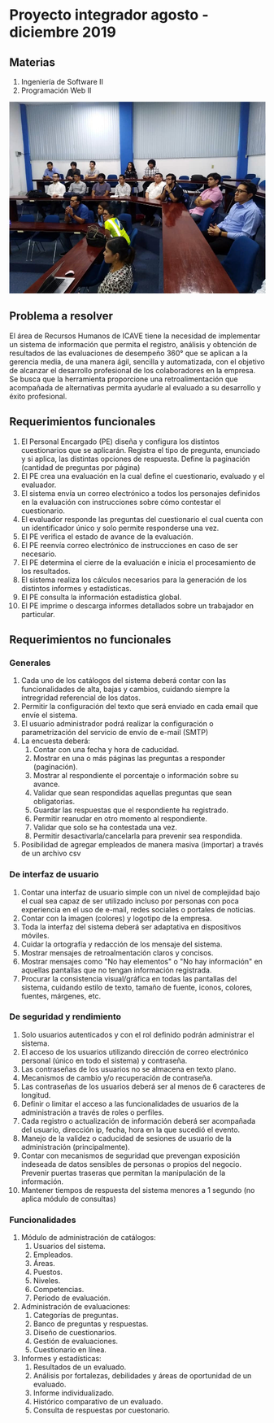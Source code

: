 # Proyecto integrador agosto - diciembre 2019

## Materias

1. Ingeniería de Software II
2. Programación Web II

![](img/grupo.jpg?raw=true)

## Problema a resolver

El área de Recursos Humanos de ICAVE tiene la necesidad de implementar un sistema de información que permita el registro, análisis y obtención de resultados de las evaluaciones de desempeño 360° que se aplican a la gerencia media, de una manera ágil, sencilla y automatizada, con el objetivo de alcanzar el desarrollo profesional de los colaboradores en la empresa. Se busca que la herramienta proporcione una retroalimentación que acompañada de alternativas permita ayudarle al evaluado a su desarrollo y éxito profesional.

## Requerimientos funcionales

1. El Personal Encargado (PE) diseña y configura los distintos cuestionarios que se aplicarán. Registra el tipo de pregunta, enunciado y si aplica, las distintas opciones de respuesta. Define la paginación (cantidad de preguntas por página)
2. El PE crea una evaluación en la cual define el cuestionario, evaluado y el evaluador.
3. El sistema envía un correo electrónico a todos los personajes definidos en la evaluación con instrucciones sobre cómo contestar el cuestionario.
4. El evaluador responde las preguntas del cuestionario el cual cuenta con un identificador único y solo permite responderse una vez.
5. El PE verifica el estado de avance de la evaluación.
6. El PE reenvía correo electrónico de instrucciones en caso de ser necesario.
7. El PE determina el cierre de la evaluación e inicia el procesamiento de los resultados.
8. El sistema realiza los cálculos necesarios para la generación de los distintos informes y estadísticas.
9. El PE consulta la información estadística global.
10. El PE imprime o descarga informes detallados sobre un trabajador en particular.

## Requerimientos no funcionales

### Generales

1. Cada uno de los catálogos del sistema deberá contar con las funcionalidades de alta, bajas y cambios, cuidando siempre la intregridad referencial de los datos.
2. Permitir la configuración del texto que será enviado en cada email que envíe el sistema.
3. El usuario administrador podrá realizar la configuración o parametrización del servicio de envío de e-mail (SMTP)
4. La encuesta deberá: 
   1. Contar con una fecha y hora de caducidad.
   2. Mostrar en una o más páginas las preguntas a responder (paginación).
   3. Mostrar al respondiente el porcentaje o información sobre su avance.
   4. Validar que sean respondidas aquellas preguntas que sean obligatorias.
   5. Guardar las respuestas que el respondiente ha registrado.
   6. Permitir reanudar en otro momento al respondiente.
   7. Validar que solo se ha contestada una vez. 
   8. Permitir desactivarla/cancelarla para prevenir sea respondida.
5. Posibilidad de agregar empleados de manera masiva (importar) a través de un archivo csv

### De interfaz de usuario

1. Contar una interfaz de usuario simple con un nivel de complejidad bajo el cual sea capaz de ser utilizado incluso por personas con poca experiencia en el uso de e-mail, redes sociales o portales de noticias.
2. Contar con la imagen (colores) y logotipo de la empresa.
3. Toda la interfaz del sistema deberá ser adaptativa en dispositivos móviles.
4. Cuidar la ortografía y redacción de los mensaje del sistema.
5. Mostrar mensajes de retroalmentación claros y concisos.
6. Mostrar mensajes como "No hay elementos" o "No hay información" en aquellas pantallas que no tengan información registrada.
7. Procurar la consistencia visual/gráfica en todas las pantallas del sistema, cuidando estilo de texto, tamaño de fuente, iconos, colores, fuentes, márgenes, etc.

### De seguridad y rendimiento

1. Solo usuarios autenticados y con el rol definido podrán administrar el sistema.
2. El acceso de los usuarios utilizando dirección de correo electrónico personal (único en todo el sistema) y contraseña.
3. Las contraseñas de los usuarios no se almacena en texto plano.
4. Mecanismos de cambio y/o recuperación de contraseña.
5. Las contraseñas de los usuarios deberá ser al menos de 6 caracteres de longitud.
6. Definir o limitar el acceso a las funcionalidades de usuarios de la administración a través de roles o perfiles.
7. Cada registro o actualización de información deberá ser acompañada del usuario, dirección ip, fecha, hora en la que sucedió el evento.
8. Manejo de la validez o caducidad de sesiones de usuario de la administración (principalmente).
9. Contar con mecanismos de seguridad que prevengan exposición indeseada de datos sensibles de personas o propios del negocio. Prevenir puertas traseras que permitan la manipulación de la información.
10. Mantener tiempos de respuesta del sistema menores a 1 segundo (no aplica módulo de consultas)

### Funcionalidades

1. Módulo de administración de catálogos:
   1. Usuarios del sistema.
   2. Empleados.
   3. Áreas.
   4. Puestos.
   5. Niveles.
   6. Competencias.
   7. Periodo de evaluación.
2. Administración de evaluaciones:
   1. Categorías de preguntas.
   2. Banco de preguntas y respuestas.
   3. Diseño de cuestionarios.
   4. Gestión de evaluaciones.
   5. Cuestionario en línea.
3. Informes y estadísticas:
   1. Resultados de un evaluado.
   2. Análisis por fortalezas, debilidades y áreas de oportunidad de un evaluado.
   3. Informe individualizado.
   4. Histórico comparativo de un evaluado.
   5. Consulta de respuestas por cuestonario.
   
